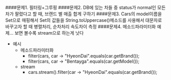 ####문제1. 
필터링+그루핑
####문제2.
DB에 있는 차들 중 status가 normal인 모든 차가 팔렸다고 할 때, 브랜드 별 매출 합계 구하기 
####문제3.
Cars의 model이름을 Set<String>으로 매핑해서 Set의 값들을 String.toUppercase()메소드를 사용해서 대문자로 바꾸고자 할 때 병렬처리, 순차처리 속도차이 측정
####문제4.
메소드파라미터화 예제... 보면 볼수록 stream으로 하는게 낫다
- 예시
    -   메소드파라미터화
        -   filter(cars, car -> "HyeonDai".equals(car.getBrand());
        -   filter(cars, car -> "Bentayga".equals(car.getModel());
    -   stream
        -   cars.stream().filter(car -> "HyeonDai".equals(car.getBrand());
        